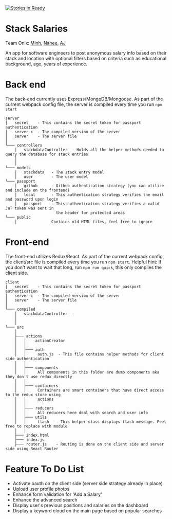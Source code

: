 [![Stories in Ready](https://badge.waffle.io/hrr17-onix/stack-salaries.png?label=ready&title=Ready)](https://waffle.io/hrr17-onix/stack-salaries)
# Stack Salaries
Team Onix: [Minh](https://github.com/Minyens), [Nahee](https://github.com/naheeyahh), [AJ](https://github.com/ajzawawi)

An app for software engineers to post anonymous salary info based on their stack and location with optional filters based on criteria such as educational background, age, years of experience.

# Back end

The back-end currently uses Express/MongoDB/Mongoose.
As part of the current webpack config file, the server is compiled every time you run
`npm start`

```
server
│   secret    - This contains the secret token for passport authentication
│   server-c  - The compiled version of the server
│   server    - The server file
│
└─── controllers
    │   stackdataController  - Holds all the helper methods needed to query the database for stack entries
    │
    │
└─── models
    │   stackdata   - The stack entry model
    │   user        - The user model
└─── passport
    │   github      - Github authentication strategy (you can utilize and include on the frontend)
    │   local       - This authentication strategy verifies the email and password upon login
    │   passport    - This authentication strategy verifies a valid JWT token was sent in
                      the header for protected areas
└─── public
    │               Contains old HTML files, feel free to ignore
```

# Front-end

The front-end utilizes Redux/React.
As part of the current webpack config, the client/src file is compiled every time you run
`npm start`.
Helpful hint: If you don't want to wait that long, run `npm run quick`, this only compiles
the client side.

```
client
│   secret    - This contains the secret token for passport authentication
│   server-c  - The compiled version of the server
│   server    - The server file
│
└─── compiled
    │   stackdataController  -
    │
    │
└─── src
    │
    ├─── actions
    │   │    actionCreator
    │   │
    │   ├─── auth
    │   │     auth.js  - This file contains helper methods for client side authentication
    │   │
    │   ├─── components
    │   │     All components in this folder are dumb components aka they don't use redux directly
    │   │
    │   ├─── containers
    │   │     Containers are smart containers that have direct access to the redux store using
    │   │     actions
    │   │
    │   ├─── reducers
    │   │     All reducers here deal with search and user info
    │   ├─── utils
    │   │     flash   - This helper class displays flash message. Feel free to replace with module
    │   │
    ├─── index.html
    ├─── index.js
    ├─── router.js    - Routing is done on the client side and server side using React Router
```

# Feature To Do List
- Activate oauth on the client side (server side strategy already in place)
- Upload user profile photos
- Enhance form validation for 'Add a Salary'
- Enhance the advanced search
- Display user's previous positions and salaries on the dashboard
- Display a keyword cloud on the main page based on popular searches



